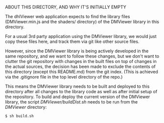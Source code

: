 ABOUT THIS DIRECTORY, AND WHY IT'S INITIALLY EMPTY

The dhlViewer web application expects to find the library files (DMViewer.min.js and the shaders/ directory) of the DMViewer library in this directory.

For a usual 3rd party application using the DMViewer library, we would just copy these files here, and track them via git like other source files.

However, since the DMViewer library is being actively developed in the same repository, and we want to follow these changes, but we don't want to clutter the git repository
with changes in the built files on top of changes in the actual sources, the decision has been made to exclude the contents of this directory (except this README.md) from the git index.
(This is achieved via the .gitignore file in the top level directory of the repo.)

This means the DMViewer library needs to be built and deployed to this directory after all changes to the library code as well as after initial setup of the repository.
To build and deploy the current version of the DMViewer library, the script *DMViewer/buildDist.sh* needs to be run from the *DMViewer* directory:

```bash
$ sh build.sh
```
